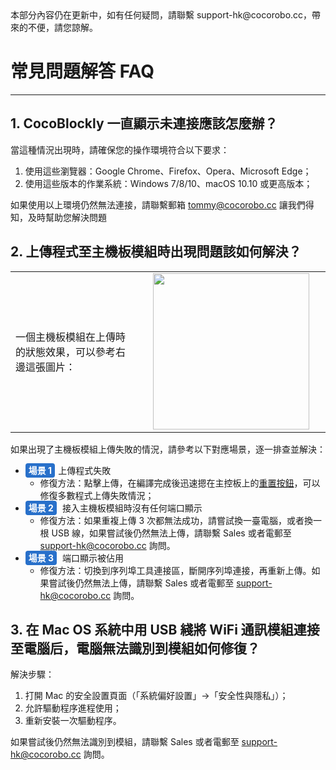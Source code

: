 <div class="headerInProgress">
	本部分內容仍在更新中，如有任何疑問，請聯繫 support-hk@cocorobo.cc，帶來的不便，請您諒解。
</div>

# 常見問題解答 FAQ
---

## 1. CocoBlockly 一直顯示未連接應該怎麼辦？

當這種情況出現時，請確保您的操作環境符合以下要求：

1. 使用這些瀏覽器：Google Chrome、Firefox、Opera、Microsoft Edge；
2. 使用這些版本的作業系統：Windows 7/8/10、macOS 10.10 或更高版本；

如果使用以上環境仍然無法連接，請聯繫郵箱 tommy@cocorobo.cc 讓我們得知，及時幫助您解決問題

## 2. 上傳程式至主機板模組時出現問題該如何解決？


<table> <tr> <td width="40%">
一個主機板模組在上傳時的狀態效果，可以參考右邊這張圖片：</td>
<td width="60%">
<div align="center"><img width="250px" src="./media/upload-working-effect.gif" /></div></td></tr></table>

如果出現了主機板模組上傳失敗的情況，請參考以下對應場景，逐一排查並解決：

* <b style="background-color:#2870ca;border-radius:4px;color:#fff;font-size:14px;padding:3px 5px;margin-right:5px;">場景 1</b>上傳程式失敗
	* 修復方法：點擊上傳，在編譯完成後迅速摁在主控板上的<a href="/#/cocomod/main-controller?id=模組主要部件" target="blank">重置按鈕</a>，可以修復多數程式上傳失敗情況；
* <b style="background-color:#2870ca;border-radius:4px;color:#fff;font-size:14px;padding:3px 5px;margin-right:5px;">場景 2</b> 接入主機板模組時沒有任何端口顯示
	* 修復方法：如果重複上傳 3 次都無法成功，請嘗試換一臺電腦，或者換一根 USB 線，如果嘗試後仍然無法上傳，請聯繫 Sales 或者電郵至 support-hk@cocorobo.cc 詢問。
* <b style="background-color:#2870ca;border-radius:4px;color:#fff;font-size:14px;padding:3px 5px;margin-right:5px;">場景 3</b> 端口顯示被佔用
	* 修復方法：切換到序列埠工具連接區，斷開序列埠連接，再重新上傳。如果嘗試後仍然無法上傳，請聯繫 Sales 或者電郵至 support-hk@cocorobo.cc 詢問。

## 3. 在 Mac OS 系統中用 USB 綫將 WiFi 通訊模組連接至電腦后，電腦無法識別到模組如何修復？

解決步驟：

 1. 打開 Mac 的安全設置頁面（「系統偏好設置」->「安全性與隱私」）；
 2. 允許驅動程序進程使用；
 3. 重新安裝一次驅動程序。


 如果嘗試後仍然無法識別到模組，請聯繫 Sales 或者電郵至 support-hk@cocorobo.cc 詢問。
